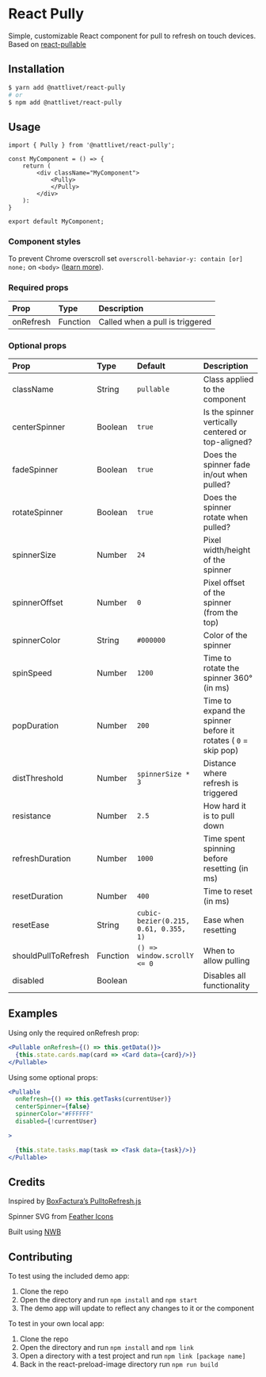 # React Pully
Simple, customizable React component for pull to refresh on touch devices. Based on [react-pullable](https://github.com/sconstantinides/react-pullable)

## Installation
``` bash
$ yarn add @nattlivet/react-pully
# or
$ npm add @nattlivet/react-pully
```

## Usage
``` tsx
import { Pully } from '@nattlivet/react-pully';

const MyComponent = () => {
    return (
        <div className="MyComponent">
            <Pully>
            </Pully>
        </div>
    ):
}

export default MyComponent;
```

### Component styles
To prevent Chrome overscroll set `overscroll-behavior-y: contain [or] none;` on `<body>` ([learn more](https://developers.google.com/web/updates/2017/11/overscroll-behavior)).

### Required props

| Prop | Type | Description |
| :--- | :--- | :--- |
| onRefresh | Function | Called when a pull is triggered |

### Optional props

| Prop | Type | Default | Description |
| :--- | :--- | :--- | :--- |
| className | String | `pullable` | Class applied to the component |
| centerSpinner | Boolean | `true` | Is the spinner vertically centered or top-aligned? |
| fadeSpinner | Boolean | `true` | Does the spinner fade in/out when pulled? |
| rotateSpinner | Boolean | `true` | Does the spinner rotate when pulled? |
| spinnerSize | Number | `24` | Pixel width/height of the spinner |
| spinnerOffset | Number | `0` | Pixel offset of the spinner (from the top) |
| spinnerColor | String | `#000000` | Color of the spinner |
| spinSpeed | Number | `1200` | Time to rotate the spinner 360° (in ms) |
| popDuration | Number | `200` | Time to expand the spinner before it rotates ( `0` = skip pop) |
| distThreshold | Number | `spinnerSize * 3` | Distance where refresh is triggered |
| resistance | Number | `2.5` | How hard it is to pull down |
| refreshDuration | Number | `1000` | Time spent spinning before resetting (in ms) |
| resetDuration | Number | `400` | Time to reset (in ms) |
| resetEase | String | `cubic-bezier(0.215, 0.61, 0.355, 1)` | Ease when resetting |
| shouldPullToRefresh | Function | `() => window.scrollY <= 0` | When to allow pulling |
| disabled | Boolean | | Disables all functionality |

## Examples

Using only the required onRefresh prop:

``` jsx
<Pullable onRefresh={() => this.getData()}>
  {this.state.cards.map(card => <Card data={card}/>)}
</Pullable>
```

Using some optional props:

```jsx
<Pullable
  onRefresh={() => this.getTasks(currentUser)}
  centerSpinner={false}
  spinnerColor="#FFFFFF"
  disabled={!currentUser}

>

  {this.state.tasks.map(task => <Task data={task}/>)}
</Pullable>
```        

## Credits

Inspired by [BoxFactura’s PulltoRefresh.js](https://www.boxfactura.com/pulltorefresh.js/)

Spinner SVG from [Feather Icons](https://feather.netlify.com/)

Built using [NWB](https://github.com/insin/nwb/blob/master/docs/guides/ReactComponents.md#developing-react-components-and-libraries-with-nwb)

## Contributing

To test using the included demo app:

1. Clone the repo
2. Open the directory and run `npm install` and `npm start` 
3. The demo app will update to reflect any changes to it or the component

To test in your own local app:

1. Clone the repo
2. Open the directory and run `npm install` and `npm link` 
3. Open a directory with a test project and run `npm link [package name]` 
4. Back in the react-preload-image directory run `npm run build` 

